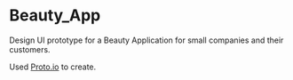# Beauty_App
Design UI prototype for a Beauty Application for small companies and their customers.

Used [Proto.io](https://proto.io) to create.
